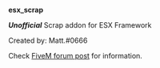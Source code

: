 **esx_scrap**

***Unofficial*** Scrap addon for ESX Framework

Created by: Matt.#0666

Check [FiveM forum post](https://forum.fivem.net/t/release-esx-scrap/648594) for information.
